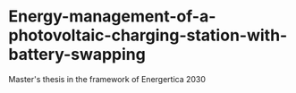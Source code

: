# Energy-management-of-a-photovoltaic-charging-station-with-battery-swapping
Master's thesis in the framework of Energertica 2030

